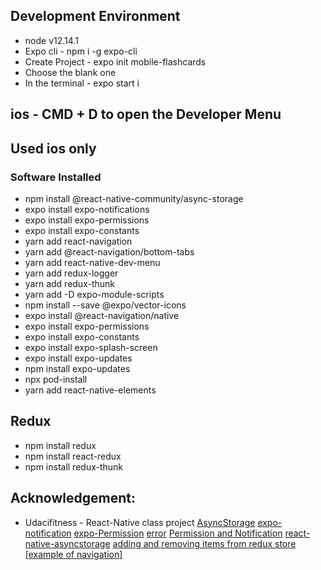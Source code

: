 ## Development Environment

- node v12.14.1
- Expo cli - npm i -g expo-cli
- Create Project - expo init mobile-flashcards
- Choose the blank one
- In the terminal - expo start
  i

## ios - CMD + D to open the Developer Menu

## Used ios only

### Software Installed

- npm install @react-native-community/async-storage
- expo install expo-notifications
- expo install expo-permissions
- expo install expo-constants
- yarn add react-navigation
- yarn add @react-navigation/bottom-tabs
- yarn add react-native-dev-menu
- yarn add redux-logger
- yarn add redux-thunk
- yarn add -D expo-module-scripts
- npm install --save @expo/vector-icons
- expo install @react-navigation/native
- expo install expo-permissions
- expo install expo-constants
- expo install expo-splash-screen
- expo install expo-updates
- npm install expo-updates
- npx pod-install
- yarn add react-native-elements

## Redux

- npm install redux
- npm install react-redux
- npm install redux-thunk

## Acknowledgement:

- Udacifitness - React-Native class project
  [AsyncStorage](https://reactnative.dev/docs/asyncstorage)
  [expo-notification](https://docs.expo.io/versions/latest/sdk/notifications/)
  [expo-Permission](https://docs.expo.io/versions/latest/sdk/permissions/)
  [error](https://stackoverflow.com/questions/56181457/getitem-with-asyncstorage-in-react-native-is-not-working)
  [Permission and Notification](https://developer.mozilla.org/en-US/docs/Web/API/Notification/permission)
  [react-native-asyncstorage](https://blog.jscrambler.com/how-to-use-react-native-asyncstorage/)
  [adding and removing items from redux store](https://medium.com/@ralph1786/adding-and-removing-items-from-redux-store-6d1303ed32c6)
  [[example of navigation]](https://appdividend.com/2018/03/20/react-native-navigation-example-tutorial/)
